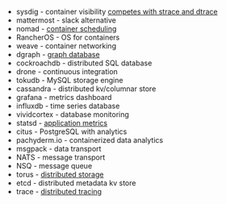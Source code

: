 - sysdig - container visibility [competes with strace and dtrace](https://t.co/G5HaLean0F)
- mattermost - slack alternative
- nomad - [container scheduling](https://sysdig.com/blog/the-container-ecosystem-project/)
- RancherOS - OS for containers
- weave - container networking
- dgraph - [graph database](https://github.com/dgraph-io/dgraph)
- cockroachdb - distributed SQL database
- drone - continuous integration
- tokudb - MySQL storage engine
- cassandra - distributed kv/columnar store
- grafana - metrics dashboard
- influxdb - time series database
- vividcortex - database monitoring
- statsd - [application metrics](https://codeascraft.com/2011/02/15/measure-anything-measure-everything/)
- citus - PostgreSQL with analytics
- pachyderm.io - containerized data analytics
- msgpack - data transport
- NATS - message transport
- NSQ - message queue
- torus - [distributed storage](https://github.com/coreos/torus)
- etcd - distributed metadata kv store
- trace - [distributed tracing](https://github.com/SpirentOrion/trace)
